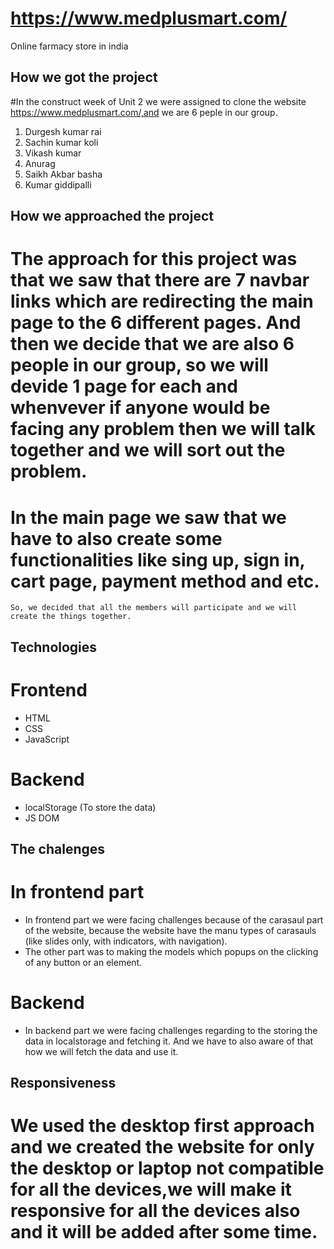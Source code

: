# https://www.medplusmart.com/
  Online farmacy store in india
 
## How we got the project
 
  #In the construct week of Unit 2 we were assigned to clone the website https://www.medplusmart.com/,and we are 6 peple in our group.
1. Durgesh kumar rai
2. Sachin kumar koli
3. Vikash kumar 
4. Anurag
5. Saikh Akbar basha  
6. Kumar giddipalli


## How we approached the project

  # The approach for this project was that we saw that there are 7 navbar links which are redirecting the main page to the 6 different pages. And then we decide that     we are also 6 people in our group, so we will devide 1 page for each and whenvever if anyone would be facing any problem then we will talk together and we will       sort out the problem. 
  # In the main page we saw that we have to also create some functionalities like sing up, sign in, cart page, payment method and etc. 
    So, we decided that all the members will participate and we will create the things together.
   
   
## Technologies 
 
  # Frontend
   * HTML
   * CSS
   * JavaScript
  # Backend
   * localStorage (To store the data)
   * JS DOM 

## The chalenges 

  # In frontend part
 
   * In frontend part we were facing challenges because of the carasaul part of the website, because the website have the manu types of carasauls (like slides only,        with indicators, with navigation). 
   * The other part was to making the models which popups on the clicking of any button or an element.

 # Backend 
  
  * In backend part we were facing challenges regarding to the storing the data in localstorage and fetching it. And we have to also aware of that how we will fetch       the data and use it.

## Responsiveness

  # We used the desktop first approach and we created the website for only the desktop or laptop not compatible for all the devices,we will make it responsive for all     the devices also and it will be added after some time. 
  

  
  
 
